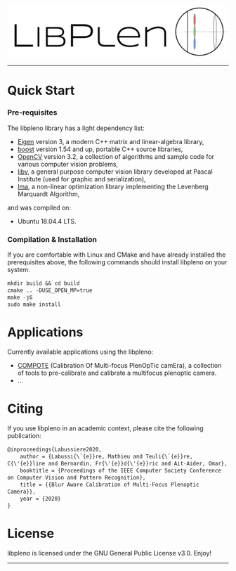![banner-logo](doc/imgs/banner-pleno.png)

---

Quick Start
===========

### Pre-requisites

The libpleno library has a light dependency list:

 * [Eigen] version 3, a modern C++ matrix and linear-algebra library,
 * [boost] version 1.54 and up, portable C++ source libraries,
 * [OpenCV] version 3.2, a collection of algorithms and sample code for various computer vision problems,
 * [libv], a general purpose computer vision library developed at Pascal Institute (used for graphic and serialization),
 * [lma], a non-linear optimization library implementing the Levenberg Marquardt Algorithm,
 
and was compiled on:
  * Ubuntu 18.04.4 LTS.
  
### Compilation & Installation 

If you are comfortable with Linux and CMake and have already installed the prerequisites above, the following commands should install libpleno on your system.

```
mkdir build && cd build
cmake .. -DUSE_OPEN_MP=true
make -j6
sudo make install
```

Applications
============


Currently available applications using the libpleno:
 * [COMPOTE](http://gitlab.ip.uca.fr/mla-dev/compote) (Calibration Of Multi-focus PlenOpTic camEra), a collection of tools to pre-calibrate and calibrate a multifocus plenoptic camera.
 * ...

Citing
======

If you use libpleno in an academic context, please cite the following publication:

	@inproceedings{Labussiere2020,
		author = {Labussi{\`{e}}re, Mathieu and Teuli{\`{e}}re, C{\'{e}}line and Bernardin, Fr{\'{e}}d{\'{e}}ric and Ait-Aider, Omar},
		booktitle = {Proceedings of the IEEE Computer Society Conference on Computer Vision and Pattern Recognition},
		title = {{Blur Aware Calibration of Multi-Focus Plenoptic Camera}},
		year = {2020}
	}


License
=======

libpleno is licensed under the GNU General Public License v3.0. Enjoy!

[Ubuntu]: http://www.ubuntu.com
[CMake]: http://www.cmake.org
[CMake documentation]: http://www.cmake.org/cmake/help/cmake2.6docs.html
[git]: http://git-scm.com
[Eigen]: http://eigen.tuxfamily.org
[libv]: http://gitlab.ip.uca.fr/libv/libv
[lma]: http://gitlab.ip.uca.fr/libv/lma
[OpenCV]: https://opencv.org/
[Doxygen]: http://www.stack.nl/~dimitri/doxygen/
[boost]: http://www.boost.org/

---
